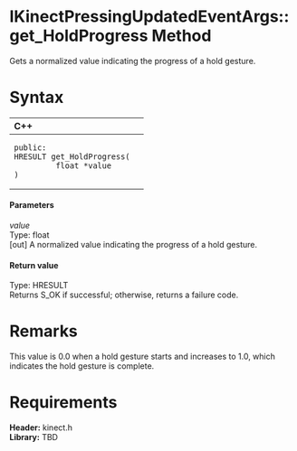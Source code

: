 IKinectPressingUpdatedEventArgs::get\_HoldProgress Method  
=========================================================  

Gets a normalized value indicating the progress of a hold gesture. <span id="syntaxSection"></span>

Syntax  
======  

<table>
<colgroup>
<col width="100%" />
</colgroup>
<thead>
<tr class="header">
<th align="left">C++</th>
</tr>
</thead>
<tbody>
<tr class="odd">
<td align="left"><pre><code>public:  
HRESULT get_HoldProgress(  
         float *value  
)</code></pre></td>
</tr>
</tbody>
</table>

<span id="ID4EG"></span>
#### Parameters  

*value*    
Type: float  
[out] A normalized value indicating the progress of a hold gesture.  

<span id="ID4EP"></span>
#### Return value  

Type: HRESULT  
Returns S\_OK if successful; otherwise, returns a failure code.  

<span id="remarks"></span>

Remarks  
=======  

This value is 0.0 when a hold gesture starts and increases to 1.0, which indicates the hold gesture is complete.  

<span id="requirements"></span>

Requirements  
============  

**Header:** kinect.h  
**Library:** TBD  



<!--Please do not edit the data in the comment block below.-->
<!--
TOCTitle : get_HoldProgress Method
RLTitle : IKinectPressingUpdatedEventArgs::get_HoldProgress Method
KeywordK : get_HoldProgress method
KeywordK : IKinectPressingUpdatedEventArgs::get_HoldProgress method
KeywordF : IKinectPressingUpdatedEventArgs::get_HoldProgress
KeywordF : get_HoldProgress
KeywordF : Microsoft.Kinect.kinect.IKinectPressingUpdatedEventArgs.get_HoldProgress(float@)
KeywordA : M:Microsoft.Kinect.kinect.IKinectPressingUpdatedEventArgs.get_HoldProgress(float@)
AssetID : M:Microsoft.Kinect.kinect.IKinectPressingUpdatedEventArgs.get_HoldProgress(float@)
Locale : en-us
CommunityContent : 1
APIType : Managed
APILocation : 
APIName : Microsoft.Kinect.kinect.IKinectPressingUpdatedEventArgs::get_HoldProgress
TargetOS : Windows
TopicType : kbSyntax
DevLang : C++
DocSet : K4Wv2
ProjType : K4Wv2Proj
Technology : Kinect for Windows
Product : Kinect for Windows SDK v2
productversion : 20
-->
